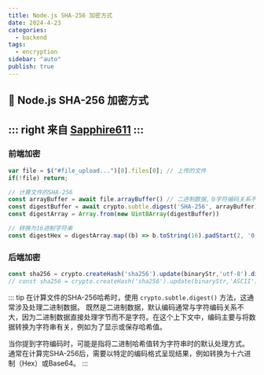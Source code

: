 ```yaml
---
title: Node.js SHA-256 加密方式
date: 2024-4-23
categories:
  - backend
tags:
  - encryption
sidebar: "auto"
publish: true
---
```


## 👋 Node.js SHA-256 加密方式

::: right
来自 [Sapphire611](http://sapphire611.github.io)
:::
---

### 前端加密

```js
var file = $("#file_upload...")[0].files[0]; // 上传的文件
if(!file) return;

// 计算文件的SHA-256
const arrayBuffer = await file.arrayBuffer() // 二进制数据,与字符编码关系不大
const digestBuffer = await crypto.subtle.digest('SHA-256', arrayBuffer)// 计算摘要buffer
const digestArray = Array.from(new Uint8Array(digestBuffer))

// 转换为16进制字符串
const digestHex = digestArray.map((b) => b.toString(16).padStart(2, '0')).join('')
```

### 后端加密

```js
const sha256 = crypto.createHash('sha256').update(binaryStr,'utf-8').digest('hex') 
// const sha256 = crypto.createHash('sha256').update(binaryStr,'ASCII').digest('hex') 
```

::: tip
在计算文件的SHA-256哈希时，使用 `crypto.subtle.digest()` 方法，这通常涉及处理二进制数据。
既然是二进制数据，默认编码通常与字符编码关系不大，因为二进制数据直接处理字节而不是字符。在这个上下文中，编码主要与将数据转换为字符串有关，例如为了显示或保存哈希值。

当你提到字符编码时，可能是指将二进制哈希值转为字符串时的默认处理方式。
通常在计算完SHA-256后，需要以特定的编码格式呈现结果，例如转换为十六进制（Hex）或Base64。
:::